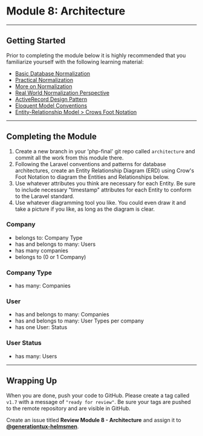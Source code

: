 # Module 8: Architecture

***

## Getting Started

Prior to completing the module below it is highly recommended that you familiarize yourself with the following learning material:
- [Basic Database Normalization](http://databases.about.com/od/specificproducts/a/normalization.htm)
- [Practical Normalization](http://support.microsoft.com/kb/283878)
- [More on Normalization](http://en.wikipedia.org/wiki/Database_normalization)
- [Real World Normalization Perspective](http://www.codinghorror.com/blog/2008/07/maybe-normalizing-isnt-normal.html)
- [ActiveRecord Design Pattern](https://en.wikipedia.org/wiki/Active_record_pattern)
- [Eloquent Model Conventions](http://laravel.com/docs/master/eloquent#defining-models)
- [Entity-Relationship Model > Crows Foot Notation](https://en.wikipedia.org/wiki/Entity–relationship_model#Crow.27s_Foot_Notation)

***

## Completing the Module

1. Create a new branch in your 'php-final' git repo called `architecture` and commit all the work from this module there.
2. Following the Laravel conventions and patterns for database architectures, create an Entity Relationship Diagram (ERD) using Crow's Foot Notation to diagram the Entities and Relationships below.
3. Use whatever attributes you think are necessary for each Entity. Be sure to include necessary "timestamp" attributes for each Entity to conform to the Laravel standard.
4. Use whatever diagramming tool you like. You could even draw it and take a picture if you like, as long as the diagram is clear.

### Company

- belongs to: Company Type
- has and belongs to many: Users
- has many companies
- belongs to (0 or 1 Company)

### Company Type

- has many: Companies

### User

- has and belongs to many: Companies
- has and belongs to many: User Types per company
- has one User: Status

### User Status

- has many: Users

***

## Wrapping Up

When you are done, push your code to GitHub. Please create a tag called `v1.7` with a message of `"ready for review"`.  Be sure your tags are pushed to the remote repository and are visible in GitHub.

Create an issue titled **Review Module 8 - Architecture** and assign it to [**@generationtux-helmsmen**](https://github.com/generationtux-helmsmen).
